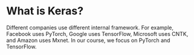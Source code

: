 # What is Keras?

Different companies use different internal framework. 
For example, Facebook uses PyTorch, Google uses TensorFlow, Microsoft uses CNTK, and Amazon uses Mxnet.
In our course, we focus on PyTorch and TensorFlow.

